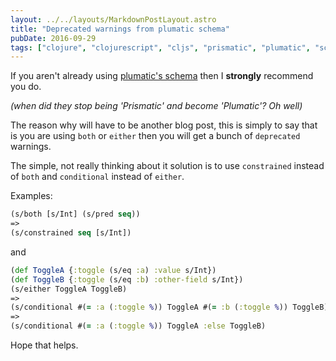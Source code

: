 ```yaml
---
layout: ../../layouts/MarkdownPostLayout.astro
title: "Deprecated warnings from plumatic schema"
pubDate: 2016-09-29
tags: ["clojure", "clojurescript", "cljs", "prismatic", "plumatic", "schema"]
---
```


If you aren't already using [plumatic's schema](https://github.com/plumatic/schema) then I **strongly** recommend you do.

_(when did they stop being 'Prismatic' and become 'Plumatic'? Oh well)_

The reason why will have to be another blog post, this is simply to say that is you are using `both` or `either` then you will get a bunch of `deprecated` warnings.

The simple, not really thinking about it solution is to use `constrained` instead of `both` and `conditional` instead of `either`.

Examples:

```clojure
(s/both [s/Int] (s/pred seq))
=>
(s/constrained seq [s/Int])
```

and

```clojure
(def ToggleA {:toggle (s/eq :a) :value s/Int})
(def ToggleB {:toggle (s/eq :b) :other-field s/Int})
(s/either ToggleA ToggleB)
=>
(s/conditional #(= :a (:toggle %)) ToggleA #(= :b (:toggle %)) ToggleB)
=>
(s/conditional #(= :a (:toggle %)) ToggleA :else ToggleB)
```

Hope that helps.

